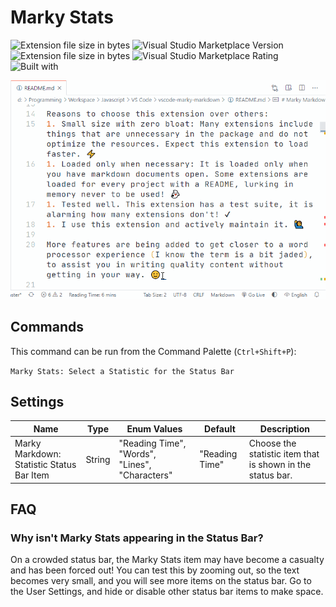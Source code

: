# Marky Stats

![Extension file size in bytes](https://img.shields.io/static/v1?logo=visual-studio-code&label=made%20for&message=VS%20Code&color=0000ff)
![Visual Studio Marketplace Version](https://img.shields.io/visual-studio-marketplace/v/robole.marky-stats?logo=visual-studio-code&color=ffa500)
![Extension file size in bytes](https://img.shields.io/static/v1?logo=visual-studio-code&label=size&message=12KB&color=008000)
![Visual Studio Marketplace Rating](https://img.shields.io/visual-studio-marketplace/r/robole.marky-stats?logo=visual-studio-code&color=yellow)
![Built with](https://img.shields.io/static/v1?label=built%20with&message=good%20vibrations%20%26%20javascript&color=violet)

![example of using extension](/img/example.gif)

## Commands

This command can be run from the Command Palette (`Ctrl+Shift+P`):

`Marky Stats: Select a Statistic for the Status Bar`

## Settings

| Name              | Type   | Enum Values                                    | Default        | Description                                                |
| ----------------- | ------ | ---------------------------------------------- | -------------- | ---------------------------------------------------------- |
| Marky Markdown: Statistic Status Bar Item | String | "Reading Time", "Words", "Lines", "Characters" | "Reading Time" | Choose the statistic item that is shown in the status bar. |

## FAQ

### Why isn't Marky Stats appearing in the Status Bar?

On a crowded status bar, the Marky Stats item may have become a casualty and has been forced out! You can test this by zooming out, so the text becomes very small, and you will see more items on the status bar. Go to the User Settings, and hide or disable other status bar items to make space.
